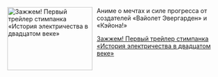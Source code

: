 <!--2025-10-28 11:45:49-->
<div class="yb">
  <div class="rss kino_kino"><a href="https://www.kino-teatr.ru/kino/news/y2025/10-28/39464/" title="Зажжем&#33; Первый трейлер стимпанка «История электричества в двадцатом веке»"><img src="https://www.kino-teatr.ru/news/4/6/39464/poster.jpg" width="196" height="147" align="left" hspace="5" style="margin: 0px 10px 0px 5px" alt="Зажжем&#33; Первый трейлер стимпанка «История электричества в двадцатом веке»"/></a>Аниме о мечтах и силе прогресса от создателей «Вайолет Эвергарден» и «Кэйона&#33;» <p class="titl"><a href="https://www.kino-teatr.ru/kino/news/y2025/10-28/39464/">Зажжем! Первый трейлер стимпанка «История электричества в двадцатом веке»</a></p></div>
</div>
